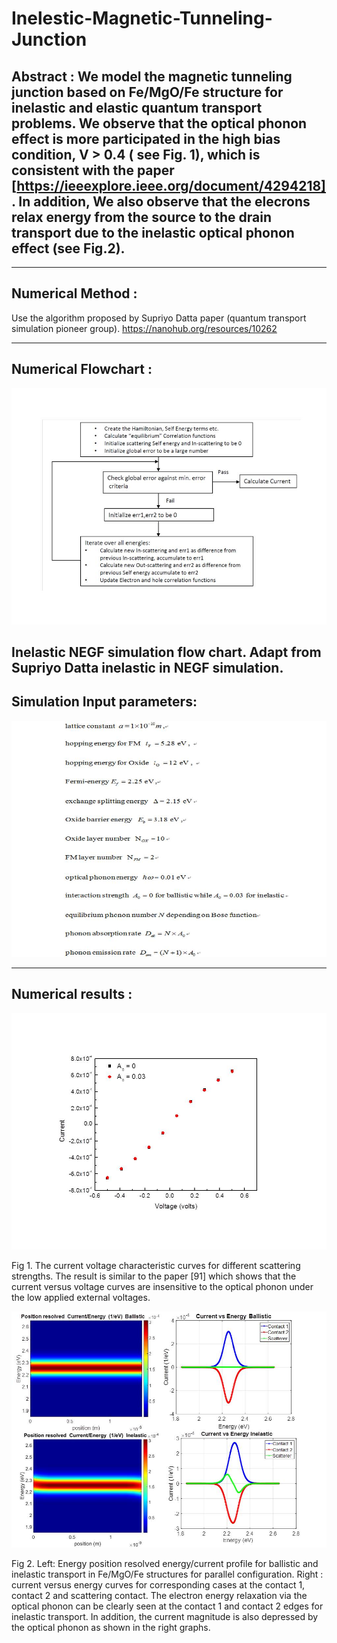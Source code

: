 # Inelestic-Magnetic-Tunneling-Junction


## Abstract : We model the magnetic tunneling junction based on Fe/MgO/Fe structure for inelastic and elastic quantum transport problems. We observe that the optical phonon effect is more participated in the high bias condition, V > 0.4 ( see Fig. 1), which is consistent with the paper [https://ieeexplore.ieee.org/document/4294218]. In addition, We also observe that the elecrons relax energy from the source to the drain transport due to the inelastic optical phonon effect  (see Fig.2).



-----------------------------------------------------------------------------------------------------------------------
## Numerical Method : 

Use the algorithm proposed by Supriyo Datta paper (quantum transport simulation pioneer group).
https://nanohub.org/resources/10262

-----------------------------------------------------------------------------------------------------------------------
## Numerical Flowchart :

![kk](https://github.com/Kuan-Ru-Chiou/Pic/blob/master/22.jpg) 

Inelastic NEGF simulation flow chart. Adapt from Supriyo Datta inelastic in NEGF simulation.
------------------------------------------------------------------------------------------------------------------------


## Simulation Input parameters:

![kk](https://github.com/Kuan-Ru-Chiou/Pic/blob/master/55.jpg) 

-------------------------------------------------------------------------------------------------------------------------
## Numerical results :

![kk](https://github.com/Kuan-Ru-Chiou/Pic/blob/master/11.jpg) 

Fig 1. The current voltage characteristic curves for different scattering strengths. The result is similar to the paper [91] which shows that the current versus voltage curves are insensitive to the optical phonon under the low applied external voltages.  



![kk](https://github.com/Kuan-Ru-Chiou/Pic/blob/master/12.jpg) 

Fig 2. Left: Energy position resolved energy/current profile for ballistic and inelastic transport in Fe/MgO/Fe structures for parallel configuration. Right : current versus energy curves for corresponding cases at the contact 1, contact 2 and scattering contact. The electron energy relaxation via the optical phonon can be clearly seen at the contact 1 and contact 2 edges for inelastic transport. In addition, the current magnitude is also depressed by the optical phonon as shown in the right graphs.





